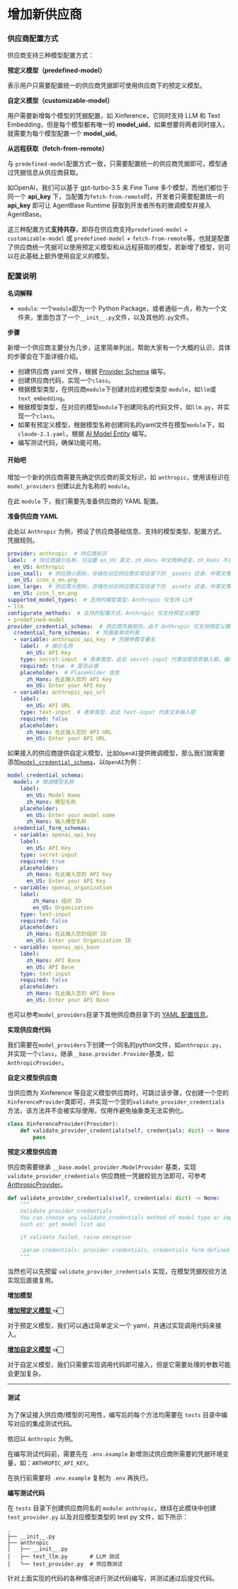 # 增加新供应商

### 供应商配置方式

供应商支持三种模型配置方式：

**预定义模型（predefined-model）**

表示用户只需要配置统一的供应商凭据即可使用供应商下的预定义模型。

**自定义模型（customizable-model）**

用户需要新增每个模型的凭据配置，如 Xinference，它同时支持 LLM 和 Text Embedding，但是每个模型都有唯一的 **model\_uid**，如果想要将两者同时接入，就需要为每个模型配置一个 **model\_uid**。

**从远程获取（fetch-from-remote）**

与 `predefined-model`配置方式一致，只需要配置统一的供应商凭据即可，模型通过凭据信息从供应商获取。

如OpenAI，我们可以基于 gpt-turbo-3.5 来 Fine Tune 多个模型，而他们都位于同一个 **api\_key** 下，当配置为`fetch-from-remote`时，开发者只需要配置统一的 **api\_key** 即可让 AgentBase Runtime 获取到开发者所有的微调模型并接入 AgentBase。

这三种配置方式**支持共存**，即存在供应商支持`predefined-model` + `customizable-model` 或 `predefined-model` + `fetch-from-remote`等，也就是配置了供应商统一凭据可以使用预定义模型和从远程获取的模型，若新增了模型，则可以在此基础上额外使用自定义的模型。

### 配置说明

**名词解释**

* `module`: 一个`module`即为一个 Python Package，或者通俗一点，称为一个文件夹，里面包含了一个`__init__.py`文件，以及其他的`.py`文件。

**步骤**

新增一个供应商主要分为几步，这里简单列出，帮助大家有一个大概的认识，具体的步骤会在下面详细介绍。

* 创建供应商 yaml 文件，根据 [Provider Schema](https://github.com/agent-base/agentbase/blob/main/api/core/model\_runtime/docs/zh\_Hans/schema.md) 编写。
* 创建供应商代码，实现一个`class`。
* 根据模型类型，在供应商`module`下创建对应的模型类型 `module`，如`llm`或`text_embedding`。
* 根据模型类型，在对应的模型`module`下创建同名的代码文件，如`llm.py`，并实现一个`class`。
* 如果有预定义模型，根据模型名称创建同名的yaml文件在模型`module`下，如`claude-2.1.yaml`，根据 [AI Model Entity](https://github.com/agent-base/agentbase/blob/main/api/core/model\_runtime/docs/zh\_Hans/schema.md#aimodelentity) 编写。
* 编写测试代码，确保功能可用。

#### 开始吧

增加一个新的供应商需要先确定供应商的英文标识，如 `anthropic`，使用该标识在 `model_providers` 创建以此为名称的 `module`。

在此 `module` 下，我们需要先准备供应商的 YAML 配置。

**准备供应商 YAML**

此处以 `Anthropic` 为例，预设了供应商基础信息、支持的模型类型、配置方式、凭据规则。

```YAML
provider: anthropic  # 供应商标识
label:  # 供应商展示名称，可设置 en_US 英文、zh_Hans 中文两种语言，zh_Hans 不设置将默认使用 en_US。
  en_US: Anthropic
icon_small:  # 供应商小图标，存储在对应供应商实现目录下的 _assets 目录，中英文策略同 label
  en_US: icon_s_en.png
icon_large:  # 供应商大图标，存储在对应供应商实现目录下的 _assets 目录，中英文策略同 label
  en_US: icon_l_en.png
supported_model_types:  # 支持的模型类型，Anthropic 仅支持 LLM
- llm
configurate_methods:  # 支持的配置方式，Anthropic 仅支持预定义模型
- predefined-model
provider_credential_schema:  # 供应商凭据规则，由于 Anthropic 仅支持预定义模型，则需要定义统一供应商凭据规则
  credential_form_schemas:  # 凭据表单项列表
  - variable: anthropic_api_key  # 凭据参数变量名
    label:  # 展示名称
      en_US: API Key
    type: secret-input  # 表单类型，此处 secret-input 代表加密信息输入框，编辑时只展示屏蔽后的信息。
    required: true  # 是否必填
    placeholder:  # PlaceHolder 信息
      zh_Hans: 在此输入您的 API Key
      en_US: Enter your API Key
  - variable: anthropic_api_url
    label:
      en_US: API URL
    type: text-input  # 表单类型，此处 text-input 代表文本输入框
    required: false
    placeholder:
      zh_Hans: 在此输入您的 API URL
      en_US: Enter your API URL
```

如果接入的供应商提供自定义模型，比如`OpenAI`提供微调模型，那么我们就需要添加[`model_credential_schema`](https://github.com/agent-base/agentbase/blob/main/api/core/model\_runtime/docs/zh\_Hans/schema.md)，以`OpenAI`为例：

```yaml
model_credential_schema:
  model: # 微调模型名称
    label:
      en_US: Model Name
      zh_Hans: 模型名称
    placeholder:
      en_US: Enter your model name
      zh_Hans: 输入模型名称
  credential_form_schemas:
  - variable: openai_api_key
    label:
      en_US: API Key
    type: secret-input
    required: true
    placeholder:
      zh_Hans: 在此输入您的 API Key
      en_US: Enter your API Key
  - variable: openai_organization
    label:
        zh_Hans: 组织 ID
        en_US: Organization
    type: text-input
    required: false
    placeholder:
      zh_Hans: 在此输入您的组织 ID
      en_US: Enter your Organization ID
  - variable: openai_api_base
    label:
      zh_Hans: API Base
      en_US: API Base
    type: text-input
    required: false
    placeholder:
      zh_Hans: 在此输入您的 API Base
      en_US: Enter your API Base
```

也可以参考`model_providers`目录下其他供应商目录下的 [YAML 配置信息](https://github.com/agent-base/agentbase/blob/main/api/core/model\_runtime/docs/zh\_Hans/schema.md)。

**实现供应商代码**

我们需要在`model_providers`下创建一个同名的python文件，如`anthropic.py`，并实现一个`class`，继承`__base.provider.Provider`基类，如`AnthropicProvider`。

**自定义模型供应商**

当供应商为 Xinference 等自定义模型供应商时，可跳过该步骤，仅创建一个空的`XinferenceProvider`类即可，并实现一个空的`validate_provider_credentials`方法，该方法并不会被实际使用，仅用作避免抽象类无法实例化。

```python
class XinferenceProvider(Provider):
    def validate_provider_credentials(self, credentials: dict) -> None:
        pass
```

**预定义模型供应商**

供应商需要继承 `__base.model_provider.ModelProvider` 基类，实现 `validate_provider_credentials` 供应商统一凭据校验方法即可，可参考 [AnthropicProvider](https://github.com/agent-base/agentbase/blob/main/api/core/model\_runtime/model\_providers/anthropic/anthropic.py)。

```python
def validate_provider_credentials(self, credentials: dict) -> None:
    """
    Validate provider credentials
    You can choose any validate_credentials method of model type or implement validate method by yourself,
    such as: get model list api

    if validate failed, raise exception

    :param credentials: provider credentials, credentials form defined in `provider_credential_schema`.
    """
```

当然也可以先预留 `validate_provider_credentials` 实现，在模型凭据校验方法实现后直接复用。

**增加模型**

[**增加预定义模型** ](https://docs.agentbase.ai/v/zh-hans/guides/model-configuration/predefined-model)**👈🏻**

对于预定义模型，我们可以通过简单定义一个 yaml，并通过实现调用代码来接入。

[**增加自定义模型**](https://docs.agentbase.ai/v/zh-hans/guides/model-configuration/customizable-model) **👈🏻**

对于自定义模型，我们只需要实现调用代码即可接入，但是它需要处理的参数可能会更加复杂。

***

#### 测试

为了保证接入供应商/模型的可用性，编写后的每个方法均需要在 `tests` 目录中编写对应的集成测试代码。

依旧以 `Anthropic` 为例。

在编写测试代码前，需要先在 `.env.example` 新增测试供应商所需要的凭据环境变量，如：`ANTHROPIC_API_KEY`。

在执行前需要将 `.env.example` 复制为 `.env` 再执行。

**编写测试代码**

在 `tests` 目录下创建供应商同名的 `module`: `anthropic`，继续在此模块中创建 `test_provider.py` 以及对应模型类型的 test py 文件，如下所示：

```shell
.
├── __init__.py
├── anthropic
│   ├── __init__.py
│   ├── test_llm.py       # LLM 测试
│   └── test_provider.py  # 供应商测试
```

针对上面实现的代码的各种情况进行测试代码编写，并测试通过后提交代码。
